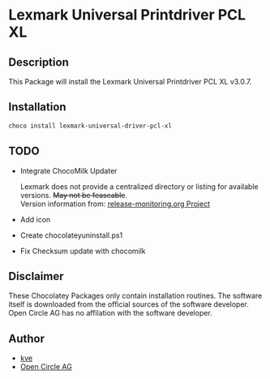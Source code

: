 # Lexmark Universal Printdriver PCL XL

## Description

This Package will install the Lexmark Universal Printdriver PCL XL v3.0.7. 

## Installation

```ps1
choco install lexmark-universal-driver-pcl-xl
```

## TODO

- Integrate ChocoMilk Updater

    Lexmark does not provide a centralized directory or listing for available versions. ~~May not be feaseable~~.<br>
    Version information from: [release-monitoring.org Project](https://release-monitoring.org/project/378130/)

- Add icon
- Create chocolateyuninstall.ps1
- Fix Checksum update with chocomilk

## Disclaimer

These Chocolatey Packages only contain installation routines. The software itself is downloaded from the official sources of the software developer. Open Circle AG has no affilation with the software developer.

## Author

- [kve](https://github.com/kve-occ)
- [Open Circle AG](https://www.open-circle.ch)

